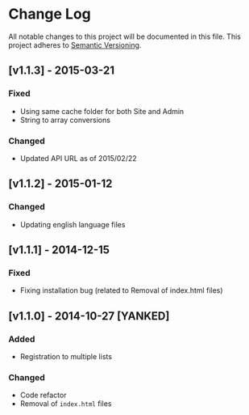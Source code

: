 # Change Log
All notable changes to this project will be documented in this file.
This project adheres to [Semantic Versioning](http://semver.org/).

## [v1.1.3] - 2015-03-21
### Fixed
- Using same cache folder for both Site and Admin
- String to array conversions

### Changed
- Updated API URL as of 2015/02/22

## [v1.1.2] - 2015-01-12
### Changed
- Updating english language files

## [v1.1.1] - 2014-12-15
### Fixed
- Fixing installation bug (related to Removal of index.html files)

## [v1.1.0] - 2014-10-27 [YANKED]
### Added
- Registration to multiple lists

### Changed
- Code refactor
- Removal of `index.html` files